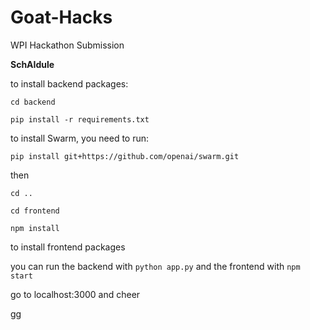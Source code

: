 # Goat-Hacks
WPI Hackathon Submission

**SchAIdule**

to install backend packages:

```cd backend```

```pip install -r requirements.txt```

to install Swarm, you need to run:

```pip install git+https://github.com/openai/swarm.git```

then

```cd ..```

```cd frontend```

```npm install```

to install frontend packages

you can run the backend with ```python app.py``` and the frontend with ```npm start```

go to localhost:3000 and cheer

gg
